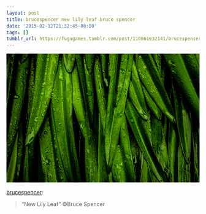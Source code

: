 ```yaml
---
layout: post
title: brucespencer new lily leaf bruce spencer
date: '2015-02-12T21:32:45-08:00'
tags: []
tumblr_url: https://fugugames.tumblr.com/post/110861632141/brucespencer-new-lily-leaf-bruce-spencer
---
```

 ![](/tumblr_files/tumblr_njoul6txgj1u61itco1_1280.jpg)  

[brucespencer](http://brucespencer.tumblr.com/post/110861401640/new-lily-leaf-c-bruce-spencer):

> “New Lily Leaf” ©Bruce Spencer

